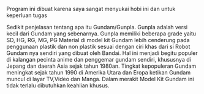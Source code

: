 Program ini dibuat karena saya sangat menyukai hobi ini dan untuk keperluan tugas

Sedikit penjelasan tentang apa itu Gundam/Gunpla.
Gunpla adalah versi kecil dari Gundam yang sebenarnya. Gunpla memiliki beberapa grade yaitu SD, HG, RG, MG, PG 
Material di model kit Gundam lebih cenderung pada penggunaan plastik dan non plastik sesuai dengan ciri khas
dari si Robot Gundam nya sendiri yang dibuat oleh Bandai. Hal ini menjadi begitu populer di kalangan pecinta
anime dan penggemar gundam sendiri, khususnya di Jepang dan daerah Asia sejak tahun 1980an. Tingkat
kepopuleran Gundam meningkat sejak tahun 1990 di Amerika Utara dan Eropa ketikan Gundam muncul di layar TV,Video
dan Manga. Dalam merakit Model Kit Gundam ini tidak terlalu dibutuhkan keahlian khusus.
